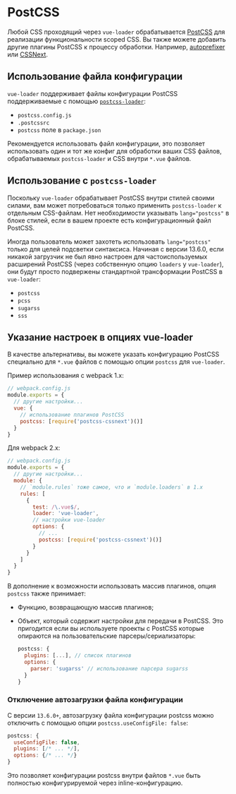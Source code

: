 # PostCSS

Любой CSS проходящий через `vue-loader` обрабатывается [PostCSS](https://github.com/postcss/postcss) для реализации функциональности scoped CSS. Вы также можете добавить другие плагины PostCSS к процессу обработки. Например, [autoprefixer](https://github.com/postcss/autoprefixer) или [CSSNext](http://cssnext.io/).

## Использование файла конфигурации

`vue-loader` поддерживает файлы конфигурации PostCSS поддерживаемые с помощью [`postcss-loader`](https://github.com/postcss/postcss-loader#usage):

- `postcss.config.js`
- `.postcssrc`
- `postcss` поле в `package.json`

Рекомендуется использовать файл конфигурации, это позволяет использовать один и тот же конфиг для обработки ваших CSS файлов, обрабатываемых `postcss-loader` и CSS внутри `*.vue` файлов.

## Использование с `postcss-loader`

Поскольку `vue-loader` обрабатывает PostCSS внутри стилей своими силами, вам может потребоваться только применить `postcss-loader` к отдельным CSS-файлам. Нет необходимости указывать `lang="postcss"` в блоке стилей, если в вашем проекте есть конфигурационный файл PostCSS.

Иногда пользователь может захотеть использовать `lang="postcss"` только для целей подсветки синтаксиса. Начиная с версии 13.6.0, если никакой загрузчик не был явно настроен для частоиспользуемых расширений PostCSS (через собственную опцию `loaders` у `vue-loader`), они будут просто подвержены стандартной трансформации PostCSS в `vue-loader`:

- `postcss`
- `pcss`
- `sugarss`
- `sss`

## Указание настроек в опциях vue-loader

В качестве альтернативы, вы можете указать конфигурацию PostCSS специально для `*.vue` файлов с помощью опции `postcss` для `vue-loader`.

Пример использования с webpack 1.x:

``` js
// webpack.config.js
module.exports = {
  // другие настройки...
  vue: {
    // использование плагинов PostCSS
    postcss: [require('postcss-cssnext')()]
  }
}
```

Для webpack 2.x:

``` js
// webpack.config.js
module.exports = {
  // другие настройки...
  module: {
    // `module.rules` тоже самое, что и `module.loaders` в 1.x
    rules: [
      {
        test: /\.vue$/,
        loader: 'vue-loader',
        // настройки vue-loader
        options: {
          // ...
          postcss: [require('postcss-cssnext')()]
        }
      }
    ]
  }
}
```

В дополнение к возможности использовать массив плагинов, опция `postcss` также принимает:

- Функцию, возвращающую массив плагинов;

- Объект, который содержит настройки для передачи в PostCSS. Это пригодится если вы используете проекты с PostCSS которые опираются на пользовательские парсеры/сериализаторы:

  ``` js
  postcss: {
    plugins: [...], // список плагинов
    options: {
      parser: 'sugarss' // использование парсера sugarss
    }
  }
  ```

### Отключение автозагрузки файла конфигурации

С версии `13.6.0+`, автозагрузку файла конфигурации postcss можно отключить с помощью опции `postcss.useConfigFile: false`:

``` js
postcss: {
  useConfigFile: false,
  plugins: [/* ... */],
  options: {/* ... */}
}
```

Это позволяет конфигурации postcss внутри файлов `*.vue` быть полностью конфигурируемой через inline-конфигурацию.